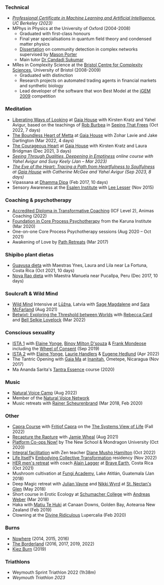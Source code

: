 ### Technical

*   *[Professional Certificate in Machine Learning and Artificial Intelligence](https://em-executive.berkeley.edu/professional-certificate-machine-learning-artificial-intelligence/), UC Berkeley (2023)*
*   MPhys in Physics at the University of Oxford (2004-2008)
    *   Graduated with first-class honours
    *   Final year specialisations in quantum field theory and condensed matter physics
    *   [Dissertation](https://stephenreid.net/reid_report_final.pdf) on community detection in complex networks supervised by [Mason Porter](https://en.wikipedia.org/wiki/Mason_Porter)
    *   Main tutor [Dr Candadi Sukumar](https://www.wadham.ox.ac.uk/people/emeritus-fellows/s/candadi-sukumar)
*   MRes in Complexity Science at the [Bristol Centre for Complexity Sciences](http://www.bristol.ac.uk/bccs/), University of Bristol (2008-2009)
    *   Graduated with distinction
    *   Research projects on automated trading agents in financial markets and synthetic biology
    *   Lead developer of the software that won Best Model at the [iGEM 2009](https://igem.org/Results?year=2009) competition

### Meditation

*   [Liberating Ways of Looking](https://gaiahouse.co.uk/programme-2022/liberating-ways-of-looking/) at [Gaia House](https://gaiahouse.co.uk/) with Kirsten Kratz and Yahel Avigur, based on the teachings of [Rob Burbea](https://tasshin.com/blog/rob-burbea-ordinary-guy-werewolf-eternal-wanderer/) in [Seeing That Frees](https://www.goodreads.com/book/show/25172403-seeing-that-frees) (Oct 2022, 7 days)
*   [The Boundless Heart of Metta](https://gaiahouse.co.uk/programme-2022/the-boundless-heart/) at [Gaia House](https://gaiahouse.co.uk/) with Zohar Lavie and Jake Dartington (Mar 2022, 4 days)
*   [The Courageous Heart](https://gaiahouse.co.uk/programme-2021/the-courageous-heart/) at [Gaia House](https://gaiahouse.co.uk/) with Kirsten Kratz and Laura Bridgman (Dec 2021, 3 days)
*   *[Seeing Through Dualities, Deepening in Emptiness](https://dharmacourse.org/seeing-through-dualities-deepening-in-emptiness/) online course with Yahel Avigur and Susy Keely (Jan – Mar 2023)*
*   *[The Eye of the Heart: Tracing a Path from Heartfulness to Soulfulness](https://gaiahouse.co.uk/programme-2023/the-eye-of-the-heart/) at [Gaia House](https://gaiahouse.co.uk/) with Catherine McGee and Yahel Avigur (Sep 2023, 8 days)*
*   Vipassana at [Dhamma Dipa](https://www.dipa.dhamma.org/) (Feb 2017, 10 days)
*   Sensory Awareness at the [Esalen Institute](https://www.esalen.org/) with [Lee Lesser](http://www.returntooursenses.com/) (Nov 2015)

### Coaching & psychotherapy

*   [Accredited Diploma in Transformative Coaching](https://www.animascoaching.com/coach-training-course/) (ICF Level 2), Animas Coaching (2022)
*   [Foundation in Core Process Psychotherapy](https://www.karunadartmoor.co.uk/introduction-to-core-process-psychotherapy) from the Karuna Institute (Mar 2020)
*   One-on-one Core Process Psychotherapy sessions (Aug 2020 – Oct 2021)
*   Awakening of Love by [Path Retreats](http://pathretreats.com) (Mar 2017)

### Shipibo plant dietas

*   [Guayusa dieta](https://niweraoxobo.com/project/schedule) with Maestras Ynes, Laura and Lila near La Fortuna, Costa Rica (Oct 2021, 10 days)
*   [Noya Rao dieta](https://medium.com/@stephenreid321/dieta-with-noya-rao-part-1-welcome-to-the-jungle-23bdefec1dad) with Maestra Manuela near Pucallpa, Peru (Dec 2017, 10 days)

### Soulcraft & Wild Mind

* [Wild Mind](https://www.goodreads.com/en/book/show/16000440) Intensive at [Lūžņa](https://www.soulcraft.eu/about), Latvia with [Sage Magdalene](https://sagemagdalene.com/) and [Sara McFarland](https://www.saramcfarland.com/) (Aug 2021)
* [Betwixt: Exploring the Threshold between Worlds](https://naturewisdom.life/event/betwixt-exploring-the-threshold-between-worlds/) with [Rebecca Card](http://naturewisdom.life/) and [Bell Selkie Lovelock](https://www.bellselkie.co.uk/) (Mar 2022)

### Conscious sexuality

*   [ISTA 1](https://ista.life/) with [Elaine Yonge](https://www.thetantricshaman.com/), [Binoy Milton D'souza](https://lovemovementevolution.com/) & [Frank Mondeose](https://frankmondeose.com/) including the [Wheel of Consent](https://wheelofconsentbook.com/) (Sep 2019)
*   [ISTA 2](https://ista.life/events/county-louth-ireland-ista-level-2-apr-2022) with [Elaine Yonge](https://www.thetantricshaman.com/), [Laurie Handlers](https://www.lauriehandlers.com) & [Eugene Hedlund](https://ista.life/profile/eugene-hedlund) (Apr 2022)
*   The Tantric Opening with [Gaia Ma](https://gaiagasm.com/) at [Inanitah](https://www.inanitah.com/), Ometepe, Nicaragua (Nov 2017)
*   Ma Ananda Sarita's [Tantra Essence](https://www.tantra-garden.com/the-master-lover/) course (2020)

### Music

* [Natural Voice Camp](https://www.unicornvillagecamps.co.uk/natural-voice-camp) (Aug 2022)
* Member of the [Natural Voice Network](https://naturalvoice.net/)
* Music retreats with [Rainer Scheurenbrand](https://open.spotify.com/artist/2ZQinGoK9FA6ohO68q65A5) (Mar 2018, Feb 2020)

### Other

*   [Capra Course](https://www.capracourse.net/) with [Fritjof Capra](https://www.fritjofcapra.net/) on the [The Systems View of Life](https://www.goodreads.com/en/book/show/18554985) (Fall 2022)
*   [Recapture the Rapture](https://www.flowgenomeproject.com/future-proof-your-life) with [Jamie Wheal](https://www.flowgenomeproject.com/our-story) (Aug 2021)
*   [Platform Co-ops Now!](https://platform.coop/blog/platform-co-ops-now-2nd-edition/) by The New School & Mondragon University (Oct 2020)
*   [Integral facilitation](https://www.dianemushohamilton.com/event/active-and-receptive-skills/) with Zen teacher [Diane Musho Hamilton](https://www.dianemushohamilton.com/) (Oct 2022)
*   [Life Itself](https://lifeitself.us/)’s [Embodying Collective Transformation](https://lifeitself.us/embodying-collective-transformation/) residency (Nov 2022)
*   [HER men's retreat](https://www.braveearth.com/experiences/her20-dp5h6) with coach [Alain Lagger](http://www.alainlagger.com/bio-2) at [Brave Earth](https://www.braveearth.com/), Costa Rica (Oct 2021)
*   Mushroom cultivation at [Fungi Academy](http://fungiacademy.com/), Lake Atitlán, Guatemala (Jan 2018)
*   Deep Magic retreat with [Julian Vayne](https://theblogofbaphomet.com/) and [Nikki Wyrd](https://twitter.com/nikkiwyrd) at [St. Nectan's Glen](https://www.st-nectansglen.co.uk/) (May 2018)
*   Short course in Erotic Ecology at [Schumacher College](https://schumachercollege.org.uk) with [Andreas Weber](https://biologyofwonder.org/) (Mar 2018)
*   Haka with [Matiu Te Huki](https://rainbowwarrior.nz/) at Canaan Downs, Golden Bay, Aotearoa New Zealand (Feb 2019)
*   Clowning at the [Divine Ridiculous](https://www.facebook.com/groups/divine.ridiculous/) Lupercalia (Feb 2020)

### Burns

*   [Nowhere](http://goingnowhere.org) (2014, 2015, 2016)
*   [The Borderland](http://theborderland.se) (2016, 2017, 2019, 2022)
*   [Kiez Burn](https://kiezburn.org/) (2019)

### Triathlons

* Weymouth Sprint Triathlon 2022 (1h38m)
* *Weymouth Triathlon 2023*
